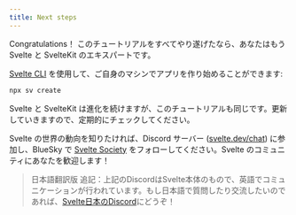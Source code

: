 ```yaml
---
title: Next steps
---
```


Congratulations！ このチュートリアルをすべてやり遂げたなら、あなたはもう Svelte と SvelteKit のエキスパートです。

[Svelte CLI](https://www.npmjs.com/package/sv) を使用して、ご自身のマシンでアプリを作り始めることができます:

```bash
npx sv create
```

Svelte と SvelteKit は進化を続けますが、このチュートリアルも同じです。更新していきますので、定期的にチェックしてください。

Svelte の世界の動向を知りたければ、Discord サーバー ([svelte.dev/chat](/chat)) に参加し、BlueSky で [Svelte Society](https://bsky.app/profile/sveltesociety.dev) をフォローしてください。Svelte のコミュニティにあなたを歓迎します！

> 日本語翻訳版 追記：上記のDiscordはSvelte本体のもので、英語でコミュニケーションが行われています。もし日本語で質問したり交流したいのであれば、[Svelte日本のDiscord](https://discord.com/invite/YTXq3ZtBbx)にどうぞ！
